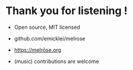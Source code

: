 # Thank you for listening !

- Open source, MIT licensed

- github.com/emicklei/melrose

- https://melrōse.org

- (music) contributions are welcome